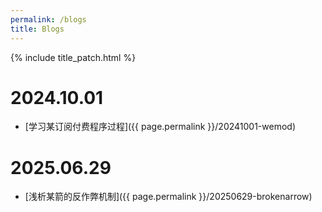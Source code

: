 ```yaml
---
permalink: /blogs
title: Blogs
---
```


{% include title_patch.html %}

# 2024.10.01
- [学习某订阅付费程序过程]({{ page.permalink }}/20241001-wemod)

# 2025.06.29
- [浅析某箭的反作弊机制]({{ page.permalink }}/20250629-brokenarrow)